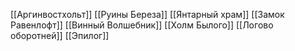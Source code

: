[[Аргинвостхольт]]
[[Руины Береза]]
[[Янтарный храм]]
[[Замок Равенлофт]]
[[Винный Волшебник]]
[[Холм Былого]]
[[Логово оборотней]]
[[Эпилог]]